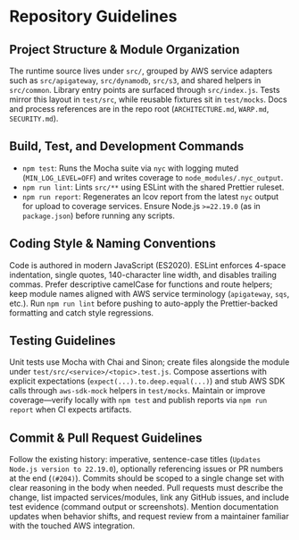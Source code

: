 # Repository Guidelines

## Project Structure & Module Organization
The runtime source lives under `src/`, grouped by AWS service adapters such as `src/apigateway`, `src/dynamodb`, `src/s3`, and shared helpers in `src/common`. Library entry points are surfaced through `src/index.js`. Tests mirror this layout in `test/src`, while reusable fixtures sit in `test/mocks`. Docs and process references are in the repo root (`ARCHITECTURE.md`, `WARP.md`, `SECURITY.md`).

## Build, Test, and Development Commands
- `npm test`: Runs the Mocha suite via `nyc` with logging muted (`MIN_LOG_LEVEL=OFF`) and writes coverage to `node_modules/.nyc_output`.
- `npm run lint`: Lints `src/**` using ESLint with the shared Prettier ruleset.
- `npm run report`: Regenerates an lcov report from the latest `nyc` output for upload to coverage services.
Ensure Node.js `>=22.19.0` (as in `package.json`) before running any scripts.

## Coding Style & Naming Conventions
Code is authored in modern JavaScript (ES2020). ESLint enforces 4-space indentation, single quotes, 140-character line width, and disables trailing commas. Prefer descriptive camelCase for functions and route helpers; keep module names aligned with AWS service terminology (`apigateway`, `sqs`, etc.). Run `npm run lint` before pushing to auto-apply the Prettier-backed formatting and catch style regressions.

## Testing Guidelines
Unit tests use Mocha with Chai and Sinon; create files alongside the module under `test/src/<service>/<topic>.test.js`. Compose assertions with explicit expectations (`expect(...).to.deep.equal(...)`) and stub AWS SDK calls through `aws-sdk-mock` helpers in `test/mocks`. Maintain or improve coverage—verify locally with `npm test` and publish reports via `npm run report` when CI expects artifacts.

## Commit & Pull Request Guidelines
Follow the existing history: imperative, sentence-case titles (`Updates Node.js version to 22.19.0`), optionally referencing issues or PR numbers at the end (`(#204)`). Commits should be scoped to a single change set with clear reasoning in the body when needed. Pull requests must describe the change, list impacted services/modules, link any GitHub issues, and include test evidence (command output or screenshots). Mention documentation updates when behavior shifts, and request review from a maintainer familiar with the touched AWS integration.
